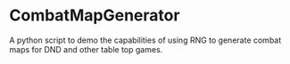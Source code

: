 # CombatMapGenerator
A python script to demo the capabilities of using RNG to generate combat maps for DND and other table top games.
